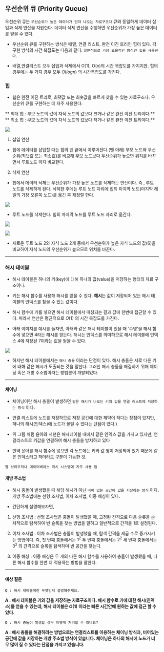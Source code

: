 ## 우선순위 큐 (Priority Queue)

우선순위 큐는 `우선순위가 높은 데이터가 먼저 나오는 자료구조다`  큐와 동일하게 데이터 삽입과 삭제 연산을 지원한다. 데이터 삭제 연산을 수행하면 우선순위가 가장 높은 데이터를 얻을 수 있다.

* 우선순위 큐를 구현하는 방식은 배열, 연결 리스트, 완전 이진 트리인 힙이 있다. 각 구현 방식의 시간 복잡도는 다음과 같다. `일반적으로 가장 효율적인 방식인 힙을 사용한다.`

* 배열,연결리스트 모두 삽입과 삭제에서 O(1), O(n)의 시간 복잡도를 가지지만, 힙의 경우에는 두 가지 경우 모두 $O(logn)$ 의 시간복잡도를 가진다.



### 힙

* 힙은 완전 이진 트리로, 최댓값 또는 최솟값을 빠르게 찾을 수 있는 자료구조다. 우선순위 큐를 구현하는 데 자주 사용한다.

** 최대 힙 : 부모 노드의 값이 자식 노드의 값보다 크거나 같은 완전 이진 트리이다.**
** 최소 힙 : 부모 노드의 값이 자식 노드의 값보다 작거나 같은 완전 이진 트리이다.**

![](https://velog.velcdn.com/images/gawgjiug/post/9f56d685-4215-4cbd-a7d1-c4494b881316/image.png)


1. 삽입 연산

* 힙에 데이터를 삽입할 때는 힙의 맨 끝에서 이루어진다.(맨 아래) 부모 노드와 우선순위(최댓값 또는 최솟값)를 비교해 부모 노드보다 우선순위가 높으면 위치를 바꾸면서 루트노드 까지 비교한다.

2. 삭제 연산

* 힙에서 데이터 삭제는 우선순위가 가장 높은 노드를 삭제하는 연산이다. 즉 , 루트 노드를 삭제하게 된다. 삭제한 후에는 루트 노드 자리에 힙의 마지막 노드(마지막 레벨의 가장 오른쪽 노드)를 옮긴 후 재정렬 한다.

![](https://velog.velcdn.com/images/gawgjiug/post/dad3ec65-246b-4437-8c13-9112e86d6b96/image.png)
* 루트 노드를 삭제한다. 힙의 마지막 노드를 루트 노드 자리로 옮긴다.

![](https://velog.velcdn.com/images/gawgjiug/post/6d5891c1-eb30-4d37-8edb-274e6da2b170/image.png)


![](https://velog.velcdn.com/images/gawgjiug/post/67bcd4b9-e434-4c04-8fe8-ff0e1491464d/image.png)

* 새로운 루트 노드 2와 자식 노드 2개 중에서 우선순위가 높은 자식 노드의 값(6)을 비교하여 자식 노드의 우선순위가 높으므로 위치를 바꾼다.

---

### 해시 테이블

* 해시 테이블은 하나의 키(key)에 대해 하나의 값(value)을 저장하는 형태의 자료 구조이다. 

* 키는 해시 함수를 사용해 해시를 얻을 수 있다. **해시**는 값이 저장되어 있는 해시 테이블의 인덱스를 찾을 수 있는 값이다. 

* 해시 함수에 키를 넣으면 해시 테이블에서 매칭되는 결과 값에 한번에 접근할 수 있다. 따라서 연산은 평균적으로 $O(1)$ 의 시간 복잡도를 가진다.

* 아래 이미지를 예시를 들자면, 아래와 같은 해시 테이블이 있을 때 '수영'을 해시 함수에 넣으면 4라는 해시를 얻는다. 해시는 인덱스를 의미하므로 해시 테이블에 인덱스 4에 저장된 7이라는 값을 얻을 수 있다.

![](https://velog.velcdn.com/images/gawgjiug/post/01ecf914-d9af-43f6-9203-f6b4f38e9e80/image.png)

* 하지만 해시 테이블에서는 `해시 충돌` 이라는 단점이 있다. 해시 충돌은 서로 다른 키에 대해 같은 해시가 도출되는 것을 말한다. 그러한 해시 충돌을 해결하기 위해 체이닝 혹은 개방 주소법이라는 방법론이 개발되었다.

---

#### 체이닝

* 체이닝이란 해시 충돌이 발생하면 `같은 해시가 나오는 키의 값을 연결 리스트에 저장하는 방식` 이다.

* 연결 리스트에 노드를 저장하므로 저장 공간에 대한 제약이 적다는 장점이 있지만, 하나의 해시(인덱스)에 노드가 몰릴 수 있다는 단점이 있다.)

* 위 그림 처럼 윤아와 서현은 해시테이블 내에서 같은 인덱스 값을 가지고 있지만, 연결리스트로 키값을 연결하여 해시 충돌을 방지하고 있다

* 만약 윤아를 해시 함수에 넣으면 각 노드에는 키와 값 쌍이 저장되어 있기 때문에 같은 인덱스라고 하더라도 구분이 가능한 것.

`웹 브라우저나 데이터베이스 캐시 시스템에 자주 사용 됨`

#### 개방 주소법

* 해시 충돌이 발생했을 때 해당 해시가 아닌 `비어 있는 공간에 값을 저장하는 방식` 이다. 개방 주소법에는 선형 조사법, 이차 조사법, 이중 해싱이 있다.

* 간단하게 설명해보자면,

1. 선형 조사법  : 선형 조사법은 충돌이 발생했을 때, 고정된 간격으로 다음 슬롯을 순차적으로 탐색하여 빈 슬록을 찾는 방법을 말하고 일반적으로 간격을 1로 설정된다.

2. 이차 조사법 : 이차 조사법은 충돌이 발생했을 때, 탐색 간격을 제곱 수로 증가시키는 방법이다. 즉, 첫 번째 충돌에서는 $1^2$ 두 번째 충돌에서는 $2^2$ 세 번째 충돌에서는 $3^2$ 의 간격으로 슬록을 탐색하며 빈 공간을 찾는다.

3. 이중 해싱 : 이중 해싱은 두 개의 다른 해시 함수를 사용하여 충돌이 발생했을 때, 다른 해시 함수를 한번 더 적용하는 방법을 말한다.


---

#### 예상 질문

`Q : 해시 테이블이란 무엇인지 설명해주세요.`

**A : 해시 테이블은 키와 값을 저장하는 자료구조이다. 해시 함수로 키에 대한 해시(인덱스)를 얻을 수 있는데, 해시 테이블은 $O(1)$ 이라는 빠른 시간안에 원하는 값에 접근 할 수 있다.**

`Q : 해시 충돌이 발생할 경우 어떻게 처리할 수 있나요?`

**A : 해시 충돌을 해결하려는 방법으로는 연결리스트를 이용하는 체이닝 방식과, 비어있는 공간에 값을 저장하는 개방 주소법 방식이 있습니다. 체이닝은 하나의 해시에 노드가 너무 많이 질 수 있다는 단점을 가지고 있습니다.**
